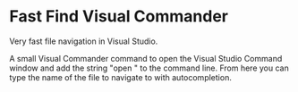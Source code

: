 Fast Find Visual Commander
===========

Very fast file navigation in Visual Studio.

A small Visual Commander command to open the Visual Studio Command window and add the string "open " to the command line.
From here you can type the name of the file to navigate to with autocompletion.